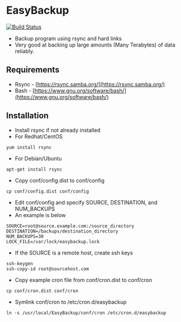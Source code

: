 # EasyBackup
[![Build Status](https://github.com/IGBIllinois/EasyBackup/actions/workflows/main.yml/badge.svg)](https://github.com/IGBIllinois/EasyBackup/actions/workflows/main.yml)

* Backup program using rsync and hard links
* Very good at backing up large amounts (Many Terabytes) of data reliably.

## Requirements
* Rsync - [https://rsync.samba.org/](https://rsync.samba.org/)
* Bash - [https://www.gnu.org/software/bash/](https://www.gnu.org/software/bash/)

## Installation
* Install rsync if not already installed
* For Redhat/CentOS
```
yum install rsync
```
* For Debian/Ubuntu
```
apt-get install rsync
```
* Copy conf/config.dist to conf/config
```
cp conf/config.dist conf/config
```
* Edit conf/config and specify SOURCE, DESTINATION, and NUM_BACKUPS
* An example is below
```
SOURCE=root@source.example.com:/source_directory
DESTINATION=/backups/destination_directory
NUM_BACKUPS=30
LOCK_FILE=/var/lock/easybackup.lock
```
* If the SOURCE is a remote host, create ssh keys 
```
ssh-keygen
ssh-copy-id root@sourcehost.com
```
* Copy example cron file from conf/cron.dist to conf/cron
```
cp conf/cron.dist conf/cron
```
* Symlink conf/cron to /etc/cron.d/easybackup
```
ln -s /usr/local/EasyBackup/conf/cron /etc/cron.d/easybackup
```

